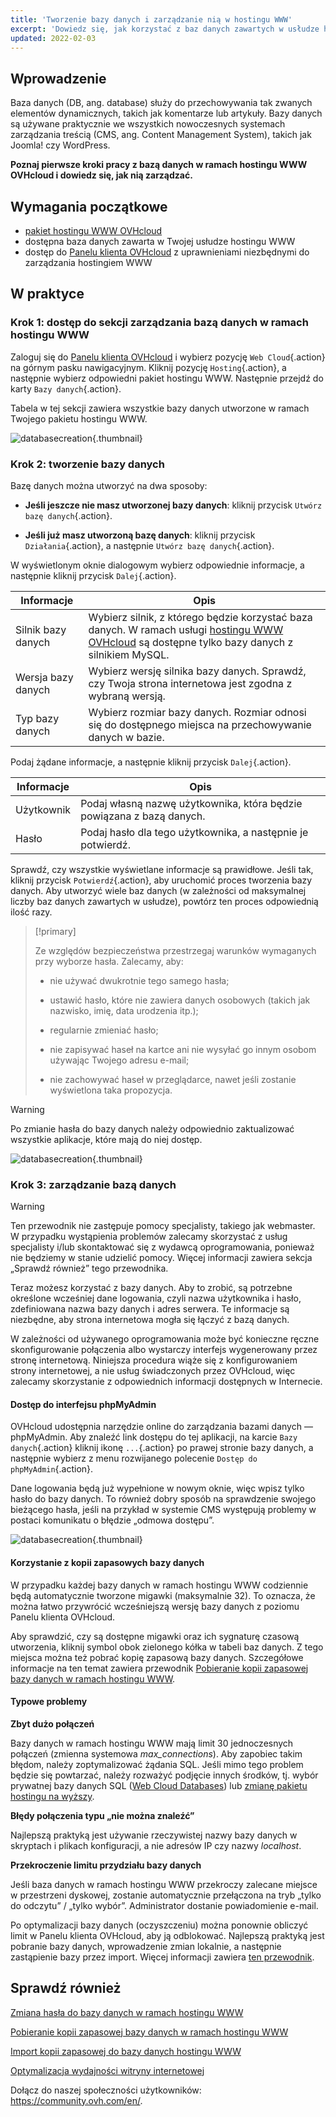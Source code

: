 ```yaml
---
title: 'Tworzenie bazy danych i zarządzanie nią w hostingu WWW'
excerpt: 'Dowiedz się, jak korzystać z baz danych zawartych w usłudze hostingu WWW OVHcloud'
updated: 2022-02-03
---
```


## Wprowadzenie 

Baza danych (DB, ang. database) służy do przechowywania tak zwanych elementów dynamicznych, takich jak komentarze lub artykuły. Bazy danych są używane praktycznie we wszystkich nowoczesnych systemach zarządzania treścią (CMS, ang. Content Management System), takich jak Joomla! czy WordPress.

**Poznaj pierwsze kroki pracy z bazą danych w ramach hostingu WWW OVHcloud i dowiedz się, jak nią zarządzać.**

## Wymagania początkowe

- [pakiet hostingu WWW OVHcloud](https://www.ovhcloud.com/pl/web-hosting/)
- dostępna baza danych zawarta w Twojej usłudze hostingu WWW
- dostęp do [Panelu klienta OVHcloud](https://www.ovh.com/auth/?action=gotomanager&from=https://www.ovh.pl/&ovhSubsidiary=pl) z uprawnieniami niezbędnymi do zarządzania hostingiem WWW 

## W praktyce

### Krok 1: dostęp do sekcji zarządzania bazą danych w ramach hostingu WWW

Zaloguj się do [Panelu klienta OVHcloud](https://www.ovh.com/auth/?action=gotomanager&from=https://www.ovh.pl/&ovhSubsidiary=pl) i wybierz pozycję `Web Cloud`{.action} na górnym pasku nawigacyjnym. Kliknij pozycję `Hosting`{.action}, a następnie wybierz odpowiedni pakiet hostingu WWW. Następnie przejdź do karty `Bazy danych`{.action}.

Tabela w tej sekcji zawiera wszystkie bazy danych utworzone w ramach Twojego pakietu hostingu WWW.

![databasecreation](images/database-creation-step1.png){.thumbnail}

### Krok 2: tworzenie bazy danych

Bazę danych można utworzyć na dwa sposoby:

- **Jeśli jeszcze nie masz utworzonej bazy danych**\: kliknij przycisk `Utwórz bazę danych`{.action}.

- **Jeśli już masz utworzoną bazę danych**\: kliknij przycisk `Działania`{.action}, a następnie `Utwórz bazę danych`{.action}.

W wyświetlonym oknie dialogowym wybierz odpowiednie informacje, a następnie kliknij przycisk `Dalej`{.action}.

|Informacje|Opis|  
|---|---|  
|Silnik bazy danych|Wybierz silnik, z którego będzie korzystać baza danych. W ramach usługi [hostingu WWW OVHcloud](https://www.ovhcloud.com/pl/web-hosting/) są dostępne tylko bazy danych z silnikiem MySQL.|  
|Wersja bazy danych|Wybierz wersję silnika bazy danych. Sprawdź, czy Twoja strona internetowa jest zgodna z wybraną wersją.|  
|Typ bazy danych|Wybierz rozmiar bazy danych. Rozmiar odnosi się do dostępnego miejsca na przechowywanie danych w bazie.|   

Podaj żądane informacje, a następnie kliknij przycisk `Dalej`{.action}.

|Informacje|Opis|   
|---|---|   
|Użytkownik|Podaj własną nazwę użytkownika, która będzie powiązana z bazą danych.|   
|Hasło|Podaj hasło dla tego użytkownika, a następnie je potwierdź.|   

Sprawdź, czy wszystkie wyświetlane informacje są prawidłowe. Jeśli tak, kliknij przycisk `Potwierdź`{.action}, aby uruchomić proces tworzenia bazy danych. Aby utworzyć wiele baz danych (w zależności od maksymalnej liczby baz danych zawartych w usłudze), powtórz ten proces odpowiednią ilość razy.

> [!primary]
>
> Ze względów bezpieczeństwa przestrzegaj warunków wymaganych przy wyborze hasła. Zalecamy, aby:
>
> - nie używać dwukrotnie tego samego hasła;
>
> - ustawić hasło, które nie zawiera danych osobowych (takich jak nazwisko, imię, data urodzenia itp.);
>
> - regularnie zmieniać hasło;
>
> - nie zapisywać haseł na kartce ani nie wysyłać go innym osobom używając Twojego adresu e-mail;
>
> - nie zachowywać haseł w przeglądarce, nawet jeśli zostanie wyświetlona taka propozycja.
>

> [!warning]
>Po zmianie hasła do bazy danych należy odpowiednio zaktualizować wszystkie aplikacje, które mają do niej dostęp.
>

![databasecreation](images/database-creation-step2.png){.thumbnail}

### Krok 3: zarządzanie bazą danych

> [!warning]
>Ten przewodnik nie zastępuje pomocy specjalisty, takiego jak webmaster. W przypadku wystąpienia problemów zalecamy skorzystać z usług specjalisty i/lub skontaktować się z wydawcą oprogramowania, ponieważ nie będziemy w stanie udzielić pomocy. Więcej informacji zawiera sekcja „Sprawdź również” tego przewodnika.
>

Teraz możesz korzystać z bazy danych. Aby to zrobić, są potrzebne określone wcześniej dane logowania, czyli nazwa użytkownika i hasło, zdefiniowana nazwa bazy danych i adres serwera. Te informacje są niezbędne, aby strona internetowa mogła się łączyć z bazą danych.

W zależności od używanego oprogramowania może być konieczne ręczne skonfigurowanie połączenia albo wystarczy interfejs wygenerowany przez stronę internetową. Niniejsza procedura wiąże się z konfigurowaniem strony internetowej, a nie usług świadczonych przez OVHcloud, więc zalecamy skorzystanie z odpowiednich informacji dostępnych w Internecie. 

#### Dostęp do interfejsu phpMyAdmin

OVHcloud udostępnia narzędzie online do zarządzania bazami danych — phpMyAdmin. Aby znaleźć link dostępu do tej aplikacji, na karcie `Bazy danych`{.action} kliknij ikonę `...`{.action} po prawej stronie bazy danych, a następnie wybierz z menu rozwijanego polecenie `Dostęp do phpMyAdmin`{.action}.

Dane logowania będą już wypełnione w nowym oknie, więc wpisz tylko hasło do bazy danych. To również dobry sposób na sprawdzenie swojego bieżącego hasła, jeśli na przykład w systemie CMS występują problemy w postaci komunikatu o błędzie „odmowa dostępu”.

![databasecreation](images/database-creation-step3.png){.thumbnail}

#### Korzystanie z kopii zapasowych bazy danych

W przypadku każdej bazy danych w ramach hostingu WWW codziennie będą automatycznie tworzone migawki (maksymalnie 32). To oznacza, że można łatwo przywrócić wcześniejszą wersję bazy danych z poziomu Panelu klienta OVHcloud. 

Aby sprawdzić, czy są dostępne migawki oraz ich sygnaturę czasową utworzenia, kliknij symbol obok zielonego kółka w tabeli baz danych. Z tego miejsca można też pobrać kopię zapasową bazy danych. Szczegółowe informacje na ten temat zawiera przewodnik [Pobieranie kopii zapasowej bazy danych w ramach hostingu WWW](/pages/web_cloud/web_hosting/sql_database_export).

#### Typowe problemy

**Zbyt dużo połączeń**

Bazy danych w ramach hostingu WWW mają limit 30 jednoczesnych połączeń (zmienna systemowa *max_connections*). Aby zapobiec takim błędom, należy zoptymalizować żądania SQL. Jeśli mimo tego problem będzie się powtarzać, należy rozważyć podjęcie innych środków, tj. wybór prywatnej bazy danych SQL ([Web Cloud Databases](https://www.ovh.pl/cloud/cloud-databases/)) lub [zmianę pakietu hostingu na wyższy](https://www.ovhcloud.com/pl/web-hosting/uc-best-web-hosting/). 

**Błędy połączenia typu „nie można znaleźć”**

Najlepszą praktyką jest używanie rzeczywistej nazwy bazy danych w skryptach i plikach konfiguracji, a nie adresów IP czy nazwy _localhost_.

**Przekroczenie limitu przydziału bazy danych**

Jeśli baza danych w ramach hostingu WWW przekroczy zalecane miejsce w przestrzeni dyskowej, zostanie automatycznie przełączona na tryb „tylko do odczytu” / „tylko wybór”. Administrator dostanie powiadomienie e-mail.

Po optymalizacji bazy danych (oczyszczeniu) można ponownie obliczyć limit w Panelu klienta OVHcloud, aby ją odblokować. Najlepszą praktyką jest pobranie bazy danych, wprowadzenie zmian lokalnie, a następnie zastąpienie bazy przez import. Więcej informacji zawiera [ten przewodnik](/pages/web_cloud/web_hosting/optimise_your_website_performance).

## Sprawdź również

[Zmiana hasła do bazy danych w ramach hostingu WWW](/pages/web_cloud/web_hosting/sql_change_password)

[Pobieranie kopii zapasowej bazy danych w ramach hostingu WWW](/pages/web_cloud/web_hosting/sql_database_export)

[Import kopii zapasowej do bazy danych hostingu WWW](/pages/web_cloud/web_hosting/sql_importing_mysql_database)

[Optymalizacja wydajności witryny internetowej](/pages/web_cloud/web_hosting/optimise_your_website_performance)

Dołącz do naszej społeczności użytkowników: <https://community.ovh.com/en/>.
